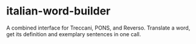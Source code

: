 # italian-word-builder
A combined interface for Treccani, PONS, and Reverso. Translate a word, get its definition and exemplary sentences in one call.
